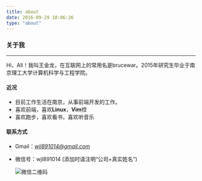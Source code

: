 ```yaml
---
title: about
date: 2016-09-29 18:06:26
type: "about"
---
```

### 关于我
***
Hi，All！我叫王金龙，在互联网上的常用名是brucewar。2015年研究生毕业于南京理工大学计算机科学与工程学院。

#### 近况

* 目前工作生活在南京，从事前端开发的工作。
* 喜欢前端，喜欢**Linux**，**Vim**控
* 喜欢跑步，喜欢看书，喜欢听音乐

#### 联系方式

* Gmail：*wjl891014@gmail.com*
* 微信号：wjl891014	(添加时请注明“公司+真实姓名”)

	![微信二维码](http://brucewar.qiniudn.com/qrcode.jpg)
